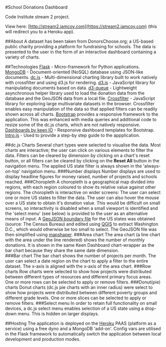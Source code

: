 #School Donations Dashboard

Code Institute stream 2 project.

View here:
[http://stream2.jamcoy.com](https://stream2.jamcoy.com) (this will redirect you to a Heroku app).

##About
A dataset has been taken from DonorsChoose.org; a US-based public charity providing a platform for fundraising for schools.  The data is presented to the user in the form of an interactive dashboard containing a variety of charts.

##Technologies
[Flask](http://flask.pocoo.org/) - Micro-framework for Python applications.
[MongoDB](https://www.mongodb.com/) - Document-oriented (NoSQL) database using JSON-like documents. 
[dc.js](https://github.com/dc-js/dc.js/wiki) - Multi-dimensional charting library built to work natively with crossfilter and using d3.js for rendering. 
[d3.js](https://d3js.org/) - JavaScript library for manipulating documents based on data.
[d3-queue](https://github.com/d3/d3-queue) - Lightweight asynchronous helper library used to load the donation data from the database and the GeoJSON data from a local file.
[Crossfilter](https://square.github.io/crossfilter/) - JavaScript library for exploring large multivariate datasets in the browser.  Crossfilter enables easy manipulation of the data so that applied filters can be readily shown across all charts.
[Bootstrap](http://getbootstrap.com/) provides a responsive framework to the application.  This was enhanced with media queries and additional code to resize some of the dc.js charts, which are not natively responsive. 
[Dashboards by keen IO](https://keen.github.io/dashboards/) - Responsive dashboard templates for Bootstrap.
[Intro.js](http://introjs.com/) - Used to provide a step-by step guide to the appplication.

##dc.js Charts
Several chart types were selected to visualise the data.  Most charts are interactive; the user can click on various elements to filter the data.  Filters can be cleared by dimension by clicking on a chart's reset button, or all filters can be cleared by clicking on the **Reset All** button in the navigation menu.  The applied US state filter is always shown in the 'always-on-top' navigation menu.
###Number displays
Number displays are used to display headline figures for money raised, number of projects and schools reached.
###Choropleth
A choropleth is a geographical map divided into regions, with each region coloured to show its relative value against other regions.  The choropleth is interactive on wider screens:  The user can select one or more US states to filter the data.  The user can also hover the mouse over a US state to obtain it's donation value.  This would be difficult on small screens, so interactivity is disabled when a small viewport is identified and the 'select menu' (see below) is provided to the user as an alternative means of input.  A [GeoJSON boundary file](http://eric.clst.org/Stuff/USGeoJSON) for the US states was obtained (source: The Census Bureau) and edited using [QGIS](http://qgis.org/en/site/) to extract Washington D.C., which would otherwise be too small to select.  The GeoJSON file was then simplified using [mapshaper](https://github.com/mbloch/mapshaper).
###Area chart
The area chart (a line chart with the area under the line rendered) shows the number of monthly donations.  It is shown in the same Keen Dashboard chart-wrapper as the bar chart because they share the same date dimension.  
###Bar chart
The bar chart shows the number of projects per month.  The user can select a date region on the chart to apply a filter to the entire dataset.  The x-axis is aligned with the x-axis of the area chart.
###Row charts
Row charts were selected to show how projects were distributed between different types of resources and different primary focus areas.  One or more rows can be selected to apply or remove filters.
###Donut(pie) charts
Donut charts (dc.js pie charts with an inner radius) were select to show how projects were distributed between different poverty groups and different grade levels.  One or more slices can be selected to apply or remove filters.
###Select menu
In order to retain full functionality on small devices, a dc.js select menu enables selection of a US state using a drop-down menu.  This is hidden on larger displays.

##Hosting
The application is deployed on the [Heroku](https://.heroku.com) PAAS (platform as a service) using a free dyno and a MongoDB 'add-on'.  Config vars are utilised in the Flask framework to automatically switch the application between local development and production modes.